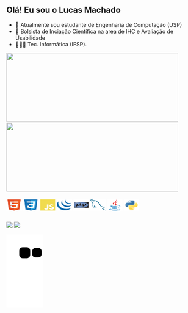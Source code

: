 ## Olá! Eu sou o Lucas Machado

- 📖 Atualmente sou estudante de Engenharia de Computação (USP)
- 🔭 Bolsista de Inciação Científica na area de IHC e Avaliação de Usabilidade
- 👨🏽‍🎓 Tec. Informática (IFSP).

<div style="display: inline-block;">
  <a href="https://github.com/Lucasmm01">
  <img height="180em" width="450px" src="https://github-readme-stats.vercel.app/api?username=Lucasmm01&show_icons=true&theme=dark&include_all_commits=true&count_private=true"/>
  <img height="180em" width="450px" src="https://github-readme-stats.vercel.app/api/top-langs/?username=Lucasmm01&layout=compact&langs_count=7&theme=dark"/>
  </a>
</div>
  
<div style="display: inline_block"><br>
  <img align="center" alt="Lucas-HTML" height="30" width="40" src="https://raw.githubusercontent.com/devicons/devicon/master/icons/html5/html5-original.svg">
  <img align="center" alt="Lucas-CSS" height="30" width="40" src="https://raw.githubusercontent.com/devicons/devicon/master/icons/css3/css3-original.svg">
  <img align="center" alt="Lucas-Js" height="30" width="40" src="https://raw.githubusercontent.com/devicons/devicon/master/icons/javascript/javascript-plain.svg">
  <img align="center" alt="Lucas-Python" height="30" width="40" src="https://raw.githubusercontent.com/devicons/devicon/master/icons/jquery/jquery-original.svg">
  <img align="center" alt="Lucas-Python" height="30" width="40" src="https://raw.githubusercontent.com/devicons/devicon/master/icons/php/php-original.svg">
  <img align="center" alt="Lucas-Python" height="30" width="40" src="https://raw.githubusercontent.com/devicons/devicon/master/icons/mysql/mysql-original.svg">
  <img align="center" alt="Lucas-Python" height="30" width="40" src="https://raw.githubusercontent.com/devicons/devicon/master/icons/java/java-original.svg">
  <img align="center" alt="Lucas-Python" height="30" width="40" src="https://raw.githubusercontent.com/devicons/devicon/master/icons/python/python-original.svg">
<!--   <img align="right" alt="Rafa-pic" height="150" style="border-radius:50px;" src="https://media.discordapp.net/attachments/639956127056134178/890373478988013628/Publicacoes_Instagram_1_1.png?width=676&height=676"> -->
</div>
  
##
  
<div> 
<!--   <a href="https://instagram.com/machadolusca" target="_blank"><img src="https://img.shields.io/badge/-Instagram-%23E4405F?style=for-the-badge&logo=instagram&logoColor=white" target="_blank"></a> -->
  <a href = "mailto:lucas_machado@usp.br"><img src="https://img.shields.io/badge/-Gmail-%23333?style=for-the-badge&logo=gmail&logoColor=white" target="_blank"></a>
  <a href="https://www.linkedin.com/in/lucas-machado-marinho/" target="_blank"><img src="https://img.shields.io/badge/-LinkedIn-%230077B5?style=for-the-badge&logo=linkedin&logoColor=white" target="_blank"></a> 
  
  ![Snake animation](https://github.com/Lucasmm01/Lucasmm01/blob/output/github-contribution-grid-snake.svg)
 
</div>  
